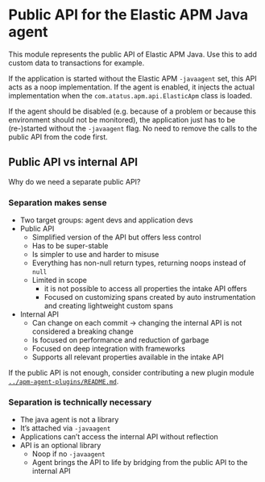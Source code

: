 # Public API for the Elastic APM Java agent

This module represents the public API of Elastic APM Java.
Use this to add custom data to transactions for example.

If the application is started without the Elastic APM `-javaagent` set,
this API acts as a noop implementation.
If the agent is enabled,
it injects the actual implementation when the `com.atatus.apm.api.ElasticApm` class is loaded.

If the agent should be disabled (e.g. because of a problem or because this environment should not be monitored),
the application just has to be (re-)started without the `-javaagent` flag.
No need to remove the calls to the public API from the code first.

## Public API vs internal API
Why do we need a separate public API?

### Separation makes sense
- Two target groups: agent devs and application devs
- Public API
    - Simplified version of the API but offers less control
    - Has to be super-stable
    - Is simpler to use and harder to misuse
    - Everything has non-null return types, returning noops instead of `null`
    - Limited in scope
        - it is not possible to access all properties the intake API offers
        - Focused on customizing spans created by auto instrumentation and creating lightweight custom spans
- Internal API
    - Can change on each commit -> changing the internal API is not considered a breaking change
    - Is focused on performance and reduction of garbage
    - Focused on deep integration with frameworks
    - Supports all relevant properties available in the intake API

If the public API is not enough, consider contributing a new plugin module [`../apm-agent-plugins/README.md`](../apm-agent-plugins/README.md).

### Separation is technically necessary
- The java agent is not a library
- It’s attached via `-javaagent`
- Applications can’t access the internal API without reflection
- API is an optional library
    - Noop if no `-javaagent`
    - Agent brings the API to life by bridging from the public API to the internal API
